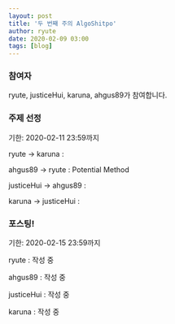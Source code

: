 ```yaml
---
layout: post
title: '두 번째 주의 AlgoShitpo'
author: ryute
date: 2020-02-09 03:00
tags: [blog]
---
```


### 참여자

ryute, justiceHui, karuna, ahgus89가 참여합니다.

### 주제 선정

기한: 2020-02-11 23:59까지

ryute -> karuna :

ahgus89 -> ryute : Potential Method

justiceHui -> ahgus89 :

karuna -> justiceHui :

### 포스팅!

기한: 2020-02-15 23:59까지

ryute : 작성 중

ahgus89 : 작성 중

justiceHui : 작성 중

karuna : 작성 중
